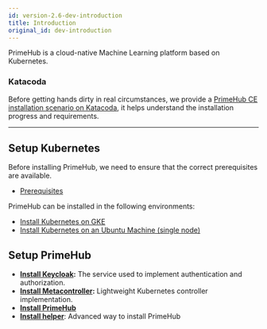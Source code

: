 ```yaml
---
id: version-2.6-dev-introduction
title: Introduction
original_id: dev-introduction
---
```


PrimeHub is a cloud-native Machine Learning platform based on Kubernetes.

### Katacoda

Before getting hands dirty in real circumstances, we provide a [PrimeHub CE installation scenario on Katacoda](https://www.katacoda.com/infuseai), it helps understand the installation progress and requirements.

---

## Setup Kubernetes

Before installing PrimeHub, we need to ensure that the correct prerequisites are available.

- [Prerequisites](getting_started/prerequisites.md)

PrimeHub can be installed in the following environments:

- [Install Kubernetes on GKE](getting_started/kubernetes_on_gke.md)
- [Install Kubernetes on an Ubuntu Machine (single node)](getting_started/kubernetes_on_ubuntu_machine.md)

## Setup PrimeHub

- **[Install Keycloak](getting_started/install_keycloak.md):** The service used to implement authentication and authorization.
- **[Install Metacontroller](getting_started/install_metacontroller.md):**  Lightweight Kubernetes controller implementation.
- **[Install PrimeHub](getting_started/install_primehub.md)**
- **[Install helper](getting_started/install_helper.md)**: Advanced way to install PrimeHub


